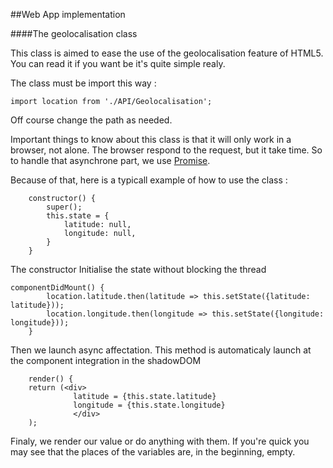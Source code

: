 ##Web App implementation

####The geolocalisation class

This class is aimed to ease the use of the geolocalisation feature of HTML5. You can read it if you want be it's quite simple realy.

The class must be import this way :

~~~EC6
import location from './API/Geolocalisation';
~~~

Off course change the path as needed.

Important things to know about this class is that it will only work in a browser, not alone. The browser respond to the request, but it take time. So to handle that asynchrone part, we use [Promise](https://developer.mozilla.org/en-US/docs/Web/JavaScript/Reference/Global_Objects/Promise).

Because of that, here is a typicall example of how to use the class :


~~~EC6
	constructor() {
		super();
		this.state = {
		    latitude: null,
		    longitude: null,
		}
	}
~~~
The constructor Initialise the state without blocking the thread
~~~EC6
componentDidMount() {
        location.latitude.then(latitude => this.setState({latitude: latitude}));
        location.longitude.then(longitude => this.setState({longitude: longitude}));
    }
~~~

Then we launch async affectation. This method is automaticaly launch at the component integration in the shadowDOM

~~~EC6
    render() {
    return (<div>
              latitude = {this.state.latitude}
              longitude = {this.state.longitude}
              </div>
    );
~~~
Finaly, we render our value or do anything with them. If you're quick you may see that the places of the variables are, in the beginning, empty.
